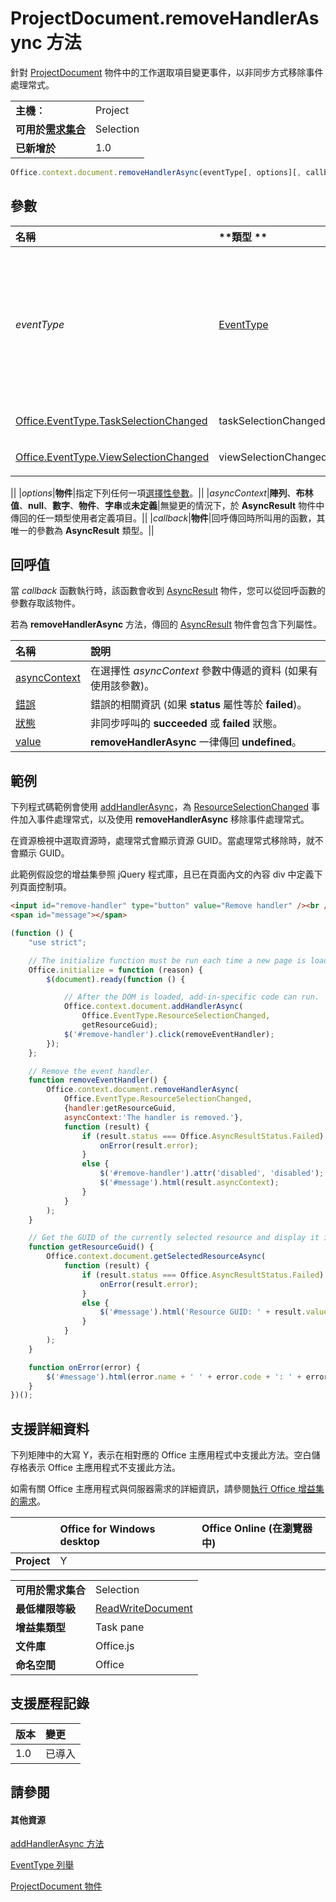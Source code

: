 

# ProjectDocument.removeHandlerAsync 方法
針對 [ProjectDocument](../../reference/shared/projectdocument.projectdocument.md) 物件中的工作選取項目變更事件，以非同步方式移除事件處理常式。

|||
|:-----|:-----|
|**主機︰**|Project|
|**可用於[需求集合](../../docs/overview/specify-office-hosts-and-api-requirements.md)**|Selection|
|**已新增於**|1.0|

```js
Office.context.document.removeHandlerAsync(eventType[, options][, callback]);
```


## 參數
|**名稱**|**類型	**|**說明**|**支援附註**|
|:-----|:-----|:-----|:-----|
|_eventType_|[EventType](../../reference/shared/eventtype-enumeration.md)|所要移除的事件類型，其為 [EventType](../../reference/shared/eventtype-enumeration.md) 常數或其相對應的文字值。必要。<br/><br/>下表顯示 [ProjectDocument](../../reference/shared/projectdocument.projectdocument.md) 物件的有效 eventType 引數。<br/><br/><table><tr><th>列舉</th><th>文字值</th></tr><tr><td>
  <a href="https://msdn.microsoft.com/en-us/library/office/fp179836.aspx">Office.EventType.ResourceSelectionChanged</a></td><td>resourceSelectionChanged</td></tr><tr><td>
  <a href="https://msdn.microsoft.com/en-us/library/office/fp179816.aspx">Office.EventType.TaskSelectionChanged</a></td><td>taskSelectionChanged</td></tr><tr><td>
  <a href="https://msdn.microsoft.com/en-us/library/office/fp179839.aspx">Office.EventType.ViewSelectionChanged</a></td><td>viewSelectionChanged</td></tr></table>||
|_options_|**物件**|指定下列任何一項[選擇性參數](../../docs/develop/asynchronous-programming-in-office-add-ins.md#passing-optional-parameters-to-asynchronous-methods)。||
|_asyncContext_|**陣列**、**布林值**、**null**、**數字**、**物件**、**字串**或**未定義**|無變更的情況下，於 **AsyncResult** 物件中傳回的任一類型使用者定義項目。||
|_callback_|**物件**|回呼傳回時所叫用的函數，其唯一的參數為 **AsyncResult** 類型。||


## 回呼值

當 _callback_ 函數執行時，該函數會收到 [AsyncResult](../../reference/shared/asyncresult.md) 物件，您可以從回呼函數的參數存取該物件。

若為 **removeHandlerAsync** 方法，傳回的 [AsyncResult](../../reference/shared/asyncresult.md) 物件會包含下列屬性。


|**名稱**|**說明**|
|:-----|:-----|
|[asyncContext](../../reference/shared/asyncresult.asynccontext.md)|在選擇性 _asyncContext_ 參數中傳遞的資料 (如果有使用該參數)。|
|[錯誤](../../reference/shared/asyncresult.error.md)|錯誤的相關資訊 (如果 **status** 屬性等於 **failed**)。|
|[狀態](../../reference/shared/asyncresult.status.md)|非同步呼叫的 **succeeded** 或 **failed** 狀態。|
|[value](../../reference/shared/asyncresult.value.md)|**removeHandlerAsync** 一律傳回 **undefined**。|

## 範例

下列程式碼範例會使用 [addHandlerAsync](../../reference/shared/projectdocument.addhandlerasync.md)，為 [ResourceSelectionChanged](../../reference/shared/projectdocument.resourceselectionchanged.event.md) 事件加入事件處理常式，以及使用 **removeHandlerAsync** 移除事件處理常式。

在資源檢視中選取資源時，處理常式會顯示資源 GUID。當處理常式移除時，就不會顯示 GUID。

此範例假設您的增益集參照 jQuery 程式庫，且已在頁面內文的內容 div 中定義下列頁面控制項。




```HTML
<input id="remove-handler" type="button" value="Remove handler" /><br />
<span id="message"></span>
```




```js
(function () {
    "use strict";

    // The initialize function must be run each time a new page is loaded.
    Office.initialize = function (reason) {
        $(document).ready(function () {

            // After the DOM is loaded, add-in-specific code can run.
            Office.context.document.addHandlerAsync(
                Office.EventType.ResourceSelectionChanged,
                getResourceGuid);
            $('#remove-handler').click(removeEventHandler);
        });
    };

    // Remove the event handler.
    function removeEventHandler() {
        Office.context.document.removeHandlerAsync(
            Office.EventType.ResourceSelectionChanged,
            {handler:getResourceGuid,
            asyncContext:'The handler is removed.'},
            function (result) {
                if (result.status === Office.AsyncResultStatus.Failed) {
                    onError(result.error);
                }
                else {
                    $('#remove-handler').attr('disabled', 'disabled');
                    $('#message').html(result.asyncContext);
                }
            }
        );
    }

    // Get the GUID of the currently selected resource and display it in the add-in.
    function getResourceGuid() {
        Office.context.document.getSelectedResourceAsync(
            function (result) {
                if (result.status === Office.AsyncResultStatus.Failed) {
                    onError(result.error);
                }
                else {
                    $('#message').html('Resource GUID: ' + result.value);
                }
            }
        );
    }

    function onError(error) {
        $('#message').html(error.name + ' ' + error.code + ': ' + error.message);
    }
})();
```


## 支援詳細資料


下列矩陣中的大寫 Y，表示在相對應的 Office 主應用程式中支援此方法。空白儲存格表示 Office 主應用程式不支援此方法。

如需有關 Office 主應用程式與伺服器需求的詳細資訊，請參閱[執行 Office 增益集的需求](../../docs/overview/requirements-for-running-office-add-ins.md)。


||**Office for Windows desktop**|**Office Online (在瀏覽器中)**|
|:-----|:-----|:-----|
|**Project**|Y||

|||
|:-----|:-----|
|**可用於需求集合**|Selection|
|**最低權限等級**|[ReadWriteDocument](../../docs/develop/requesting-permissions-for-api-use-in-content-and-task-pane-add-ins.md)|
|**增益集類型**|Task pane|
|**文件庫**|Office.js|
|**命名空間**|Office|

## 支援歷程記錄

|**版本**|**變更**|
|:-----|:-----|
|1.0|已導入|

## 請參閱



#### 其他資源


[addHandlerAsync 方法](../../reference/shared/projectdocument.addhandlerasync.md)
[EventType 列舉](../../reference/shared/eventtype-enumeration.md)
[ProjectDocument 物件](../../reference/shared/projectdocument.projectdocument.md)

